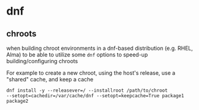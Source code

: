 dnf
===

## chroots

when building chroot environments in a dnf-based distribution (e.g. RHEL, Alma)
to be able to utilize some `dnf` options to speed-up building/configuring
chroots

For example to create a new chroot, using the host's release, use a "shared" cache, and keep a cache

```
dnf install -y --releasever=/ --installroot /path/to/chroot
--setopt=cachedir=/var/cache/dnf --setopt=keepcache=True package1 package2
```
